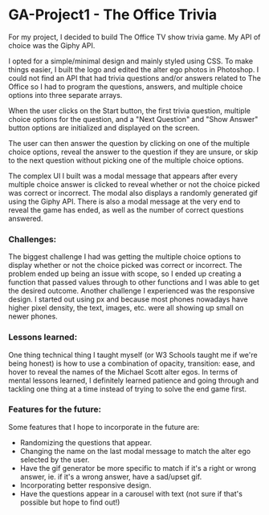 # GA-Project1 - The Office Trivia

For my project, I decided to build The Office TV show trivia game. My API of choice was the Giphy API.

I opted for a simple/minimal design and mainly styled using CSS. To make things easier, I built the logo and edited the alter ego photos in Photoshop. I could not find an API that had trivia questions and/or answers related to The Office so I had to program the questions, answers, and multiple choice options into three separate arrays.

When the user clicks on the Start button, the first trivia question, multiple choice options for the question, and a "Next Question" and "Show Answer" button options are initialized and displayed on the screen.  

The user can then answer the question by clicking on one of the multiple choice options, reveal the answer to the question if they are unsure, or skip to the next question without picking one of the multiple choice options.

The complex UI I built was a modal message that appears after every multiple choice answer is clicked to reveal whether or not the choice picked was correct or incorrect. The modal also displays a randomly generated gif using the Giphy API. There is also a modal message at the very end to reveal the game has ended, as well as the number of correct questions answered.


### Challenges:

The biggest challenge I had was getting the multiple choice options to display whether or not the choice picked was correct or incorrect. The problem ended up being an issue with scope, so I ended up creating a function that passed values through to other functions and I was able to get the desired outcome. Another challenge I experienced was the responsive design. I started out using px and because most phones nowadays have higher pixel density, the text, images, etc. were all showing up small on newer phones.


### Lessons learned:

One thing technical thing I taught myself (or W3 Schools taught me if we're being honest) is how to use a combination of opacity, transition: ease, and hover to reveal the names of the Michael Scott alter egos. In terms of mental lessons learned, I definitely learned patience and going through and tackling one thing at a time instead of trying to solve the end game first.


### Features for the future:

Some features that I hope to incorporate in the future are:
- Randomizing the questions that appear.
- Changing the name on the last modal message to match the alter ego selected by the user.
- Have the gif generator be more specific to match if it's a right or wrong answer, ie. if it's a wrong answer, have a sad/upset gif.
- Incorporating better responsive design.
- Have the questions appear in a carousel with text (not sure if that's possible but hope to find out!)
